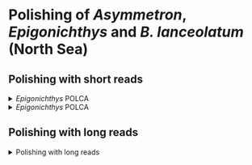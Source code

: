 # Polishing of *Asymmetron*, *Epigonichthys* and *B. lanceolatum* (North Sea)

## Polishing with short reads
<details>
  <summary><em>Epigonichthys</em> POLCA</summary>
  
  ### POLCA (from MaSuRCA v3.4.2 toolkit)
  ```
  ./polca.sh \
  -a /hps/nobackup/research/marioni/sodai/EPI_masurca_LHE60_rerun/flye/assembly.fasta \
  -r '../../EPI_R1.fastq.gz ../../EPI_R2.fastq.gz' \
  -t 16 \
  -m 1G
  ```
  Where `EPI_R1.fastq.gz` and `EPI_R2.fastq.gz` are the forward (R1) and reverse (R2) short reads. `/hps/nobackup/research/marioni/sodai/EPI_masurca_LHE60_rerun/flye/assembly.fasta` is the full path to the assembly.
</details>

<details>
  <summary><em>Epigonichthys</em> POLCA</summary>
  
  ### POLCA (from MaSuRCA v3.4.2 toolkit)
  ```
  ./polca.sh \
  -a /hps/nobackup/research/marioni/sodai/ASY_masurca_Flye_m_para_LHE60_rerun/assembly.fasta \
  -r '../../ASY_R1.fastq.gz ../../ASY_R2.fastq.gz' \
  -t 16 \
  -m 1G
  ```
  Where `ASY_R1.fastq.gz` and `ASY_R2.fastq.gz` are the forward (R1) and reverse (R2) short reads. `/hps/nobackup/research/marioni/sodai/ASY_masurca_Flye_m_para_LHE60_rerun/assembly.fasta` is the full path to the assembly.
</details>

## Polishing with long reads

<details>
  <summary>Polishing with long reads</summary>
  
  ### Mapping long reads onto the assembly using Minimap2
  ```
  minimap2 \
  -x map-ont \
  -t 12 \
  asm.fasta \
  ../../Blnc_Feb20.fastq.gz | gzip -c - > asm.paf.gz
  ```
  Where `asm.fasta` is the assembly and `Blnc_Feb20.fastq.gz` is the long reads.
  ### Racon v1.4.3
  For this, I used the default parameters and the raw reads.
  ```
  racon \
  -t 15 \
  ../../Blnc_Feb20.fastq.gz \
  asm.paf.gz \
  asm.fasta > racon.fasta
  ```
  Where `asm.fasta` is the assembly, `Blnc_Feb20.fastq.gz` is the long reads and `asm.paf.gz` is the alignment file.
</details>

